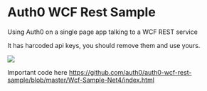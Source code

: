 Auth0 WCF Rest Sample
=====================

Using Auth0 on a single page app talking to a WCF REST service

It has harcoded api keys, you should remove them and use yours.

![](https://cloudup.com/c3sVPqTQVQj)

Important code here <https://github.com/auth0/auth0-wcf-rest-sample/blob/master/Wcf-Sample-Net4/index.html>
